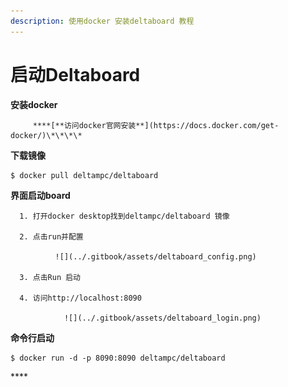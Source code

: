 ```yaml
---
description: 使用docker 安装deltaboard 教程
---
```


# 启动Deltaboard

**安装docker** 

         ****[**访问docker官网安装**](https://docs.docker.com/get-docker/)\*\*\*\*

**下载镜像**

```text
$ docker pull deltampc/deltaboard
```

**界面启动board** 

      1. 打开docker desktop找到deltampc/deltaboard 镜像

      2. 点击run并配置

              ![](../.gitbook/assets/deltaboard_config.png) 

      3. 点击Run 启动

      4. 访问http://localhost:8090

                ![](../.gitbook/assets/deltaboard_login.png) 

**命令行启动**

```text
$ docker run -d -p 8090:8090 deltampc/deltaboard
```



\*\*\*\*

